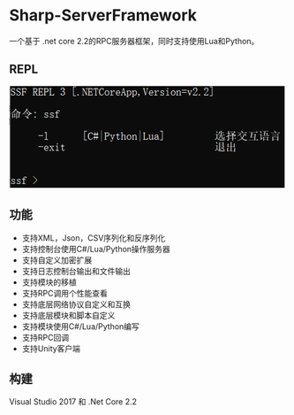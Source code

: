 # Sharp-ServerFramework
一个基于 .net core 2.2的RPC服务器框架，同时支持使用Lua和Python。

## REPL
![GitHub Logo](/Images/REPL.png)

## 功能
* 支持XML，Json，CSV序列化和反序列化
* 支持控制台使用C#/Lua/Python操作服务器
* 支持自定义加密扩展
* 支持日志控制台输出和文件输出
* 支持模块的移植
* 支持RPC调用个性能查看
* 支持底层网络协议自定义和互换
* 支持底层模块和脚本自定义
* 支持模块使用C#/Lua/Python编写
* 支持RPC回调
* 支持Unity客户端

## 构建
Visual Studio 2017 和 .Net Core 2.2
